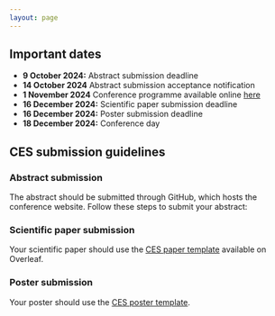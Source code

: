 ```yaml
---
layout: page
---
```


## Important dates
- **9 October 2024:** Abstract submission deadline
- **14 October 2024** Abstract submission acceptance notification
- **1 November 2024**  Conference programme available online [here](https://ces.energy.aau.dk/program/)
- **16 December 2024:** Scientific paper submission deadline
- **16 December 2024:** Poster submission deadline
- **18 December 2024:** Conference day

## CES submission guidelines


### Abstract submission
The abstract should be submitted through GitHub, which hosts the conference website. Follow these steps to submit your abstract:

### Scientific paper submission
Your scientific paper should use the [CES paper template](https://www.overleaf.com/read/zjgpfdssnsty#6329cb) available on Overleaf.

### Poster submission
Your poster should use the [CES poster template](https://raw.githubusercontent.com/jakobhaervig/ces/main/templates/CES_poster_template.pptx).
